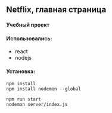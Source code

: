 ## Netflix, главная страница

#### Учебный проект

#### Использовались:

- react
- nodejs

#### Установка:

```
npm install
npm install nodemon --global

npm run start
nodemon server/index.js
```
